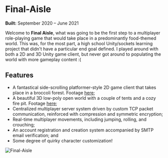 # Final-Aisle
**Built:** September 2020 – June 2021

Welcome to **Final Aisle**, what was going to be the first step to a multiplayer role-playing game that would take place in a predominantly food-themed world. This was, for the most part, a high school Unity/sockets learning project that didn't have a particular end goal defined. I played around with both a 2D and 3D Unity game client, but never got around to populating the world with more gameplay content :(

## Features
- A fantastical side-scrolling platformer-style 2D game client that takes place in a broccoli forest. Footage [here](https://youtu.be/RIUmXqQ7mWw);
- A beautiful 3D low-poly open world with a couple of tents and a cozy fire pit. Footage [here](https://youtu.be/5nATSPeDM44);
- Centralized multiplayer server system driven by custom TCP packet communication, reinforced with compression and symmetric encryption;
- Real-time multiplayer movements, including jumping, rolling, and crouching;
- An account registration and creation system accompanied by SMTP email verification; and
- Some degree of quirky character customization!

![Final-Aisle](https://github.com/TripleSteak/Final-Aisle/assets/24597462/e408f4a8-3fad-4e7c-8766-ebfa88f2674c)
